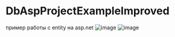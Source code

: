 # DbAspProjectExampleImproved
 пример работы с entity на asp.net
![image](https://github.com/fishman123456/DbAspProjectExampleImproved/assets/106389581/b2b97f7c-6649-406b-8580-610c353a7569)
![image](https://github.com/fishman123456/DbAspProjectExampleImproved/assets/106389581/29138499-98b2-436a-8871-e3d7510825a0)

